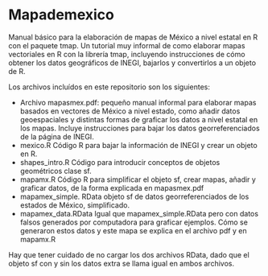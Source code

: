 # Mapademexico
Manual básico para la elaboración de mapas de México a nivel estatal en R con el paquete tmap. Un tutorial muy informal de como elaborar mapas
vectoriales en R con la librería tmap, incluyendo instrucciones de cómo obtener los datos geográficos de INEGI, bajarlos y convertirlos a un
objeto de R.

Los archivos incluídos en este repositorio son los siguientes:

- Archivo mapasmex.pdf: pequeño manual informal para elaborar mapas basados en vectores de México a nivel estado, como añadir datos geoespaciales
y distintas formas de graficar los datos a nivel estatal en los mapas. Incluye instrucciones para bajar los datos georreferenciados de la página
de INEGI.
- mexico.R Código R para bajar la información de INEGI y crear un objeto en R.
- shapes_intro.R  Código para introducir conceptos de objetos geométricos clase sf.
- mapamx.R Código R para simplificar el objeto sf, crear mapas, añadir y graficar datos, de la forma explicada en mapasmex.pdf
- mapamex_simple. RData objeto sf de datos georreferenciados de los estados de México, simplificado.
- mapamex_data.RData Igual que mapamex_simple.RData pero con datos falsos generados por computadora para graficar ejemplos. Cómo se generaron
estos datos y este mapa se explica en el archivo pdf y en mapamx.R

Hay que tener cuidado de no cargar los dos archivos RData, dado que el objeto sf con y sin los datos extra se llama igual en ambos archivos.
